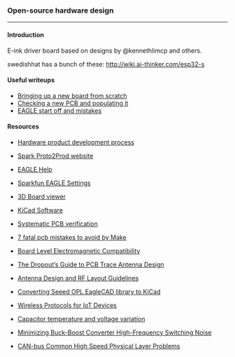### Open-source hardware design
----------

#### Introduction

E-ink driver board based on designs by @kennethlimcp and others.

swedishhat has a bunch of these: http://wiki.ai-thinker.com/esp32-s

#### Useful writeups 

- [Bringing up a new board from scratch](/Resources/bring-up.md)
- [Checking a new PCB and populating it](/Resources/pcb-checks.md)
- [EAGLE start off and mistakes](/Resources/eagle-notes.md)

#### Resources

- [Hardware product development process](http://conceptspring.com/hardware-product-development-process/)

- [Spark Proto2Prod website](http://www.proto2prod.com/)

- [EAGLE Help](http://web.mit.edu/xavid/arch/i386_rhel4/help/index.htm)

- [Sparkfun EAGLE Settings](https://github.com/sparkfun/SparkFun_Eagle_Settings)

- [3D Board viewer](http://3dbrdviewer.cytec.bg/)

- [KiCad Software](http://www.kicad.org/)

- [Systematic PCB verification](https://engineering.purdue.edu/ece477/Resources/SystematicPCBVerification.pdf)

- [7 fatal pcb mistakes to avoid by Make](http://makezine.com/2016/08/15/7-fatal-mistakes-avoid-printed-circuit-board-pcb-design/)

- [Board Level Electromagnetic Compatibility](http://www.nxp.com/files/microcontrollers/doc/app_note/AN2321.pdf)

- [The Dropout’s Guide to PCB Trace Antenna Design](http://colinkarpfinger.com/blog/2010/the-dropouts-guide-to-antenna-design/)

- [Antenna Design and RF Layout Guidelines](http://www.cypress.com/file/136236/download)

- [Converting Seeed OPL EagleCAD library to KiCad](https://www.seeed.cc/Converting%20Seeed%20OPL%20EagleCAD%20library%20to%20KiCad-p-1990.html)

- [Wireless Protocols for IoT Devices](http://glowlabs.co/wireless-protocols/)

- [Capacitor temperature and voltage variation](https://www.maximintegrated.com/en/app-notes/index.mvp/id/5527)

- [Minimizing Buck-Boost Converter High-Frequency Switching Noise](http://www.ti.com/lit/an/slva219a/slva219a.pdf)

- [CAN-bus Common High Speed Physical Layer Problems](https://vector.com/portal/medien/cmc/application_notes/AN-ANI-1-115_HS_Physical_Layer_Problems.pdf)
